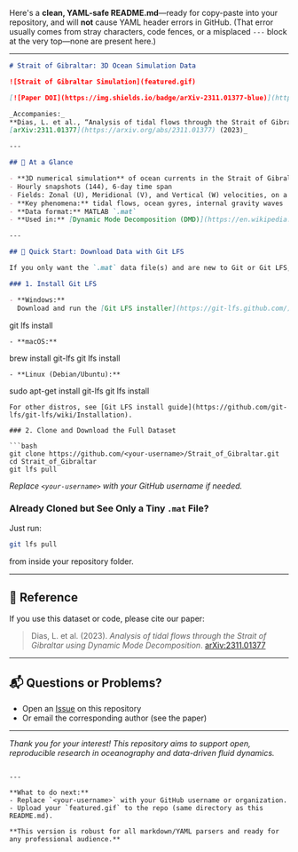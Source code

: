 Here's a **clean, YAML-safe README.md**—ready for copy-paste into your repository, and will **not** cause YAML header errors in GitHub.
(That error usually comes from stray characters, code fences, or a misplaced `---` block at the very top—none are present here.)

---

```markdown
# Strait of Gibraltar: 3D Ocean Simulation Data

![Strait of Gibraltar Simulation](featured.gif)

[![Paper DOI](https://img.shields.io/badge/arXiv-2311.01377-blue)](https://arxiv.org/abs/2311.01377)

_Accompanies:_  
**Dias, L. et al., “Analysis of tidal flows through the Strait of Gibraltar using Dynamic Mode Decomposition”  
[arXiv:2311.01377](https://arxiv.org/abs/2311.01377) (2023)_

---

## 🌊 At a Glance

- **3D numerical simulation** of ocean currents in the Strait of Gibraltar (MITgcm)
- Hourly snapshots (144), 6-day time span
- Fields: Zonal (U), Meridional (V), and Vertical (W) velocities, on a regular grid
- **Key phenomena:** tidal flows, ocean gyres, internal gravity waves
- **Data format:** MATLAB `.mat`
- **Used in:** [Dynamic Mode Decomposition (DMD)](https://en.wikipedia.org/wiki/Dynamic_mode_decomposition) analysis for peer-reviewed publication

---

## 🚀 Quick Start: Download Data with Git LFS

If you only want the `.mat` data file(s) and are new to Git or Git LFS, **follow these steps**:

### 1. Install Git LFS

- **Windows:**  
  Download and run the [Git LFS installer](https://git-lfs.github.com/), then open “Git Bash” or “Command Prompt” and run:
```

git lfs install

```
- **macOS:**  
```

brew install git-lfs
git lfs install

```
- **Linux (Debian/Ubuntu):**  
```

sudo apt-get install git-lfs
git lfs install

````
For other distros, see [Git LFS install guide](https://github.com/git-lfs/git-lfs/wiki/Installation).

### 2. Clone and Download the Full Dataset

```bash
git clone https://github.com/<your-username>/Strait_of_Gibraltar.git
cd Strait_of_Gibraltar
git lfs pull
````

*Replace `<your-username>` with your GitHub username if needed.*

### Already Cloned but See Only a Tiny `.mat` File?

Just run:

```bash
git lfs pull
```

from inside your repository folder.

---

## 📖 Reference

If you use this dataset or code, please cite our paper:

> Dias, L. et al. (2023).
> *Analysis of tidal flows through the Strait of Gibraltar using Dynamic Mode Decomposition*.
> [arXiv:2311.01377](https://arxiv.org/abs/2311.01377)

---

## 📬 Questions or Problems?

* Open an [Issue](https://github.com/<your-username>/Strait_of_Gibraltar/issues) on this repository
* Or email the corresponding author (see the paper)

---

*Thank you for your interest! This repository aims to support open, reproducible research in oceanography and data-driven fluid dynamics.*

```

---

**What to do next:**
- Replace `<your-username>` with your GitHub username or organization.
- Upload your `featured.gif` to the repo (same directory as this README.md).

**This version is robust for all markdown/YAML parsers and ready for any professional audience.**
```
